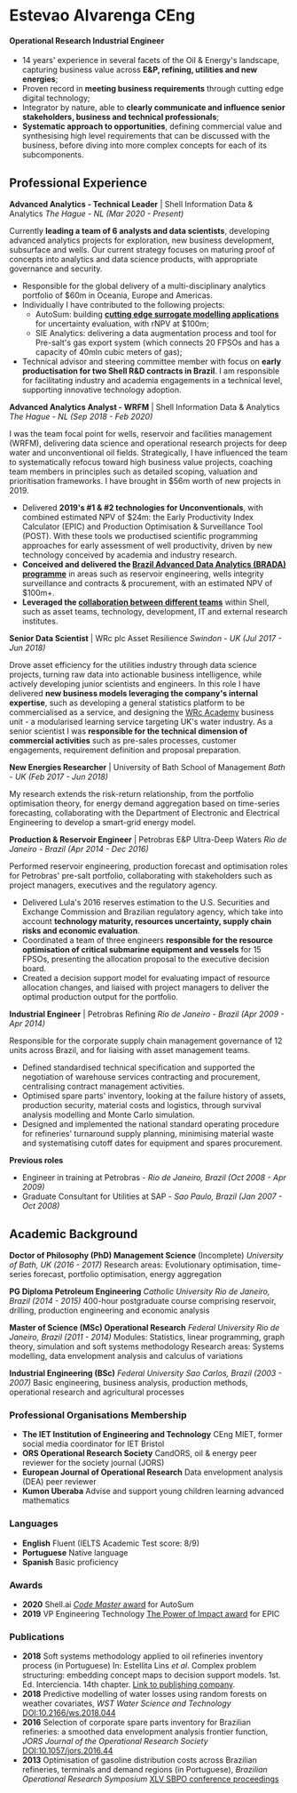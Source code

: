 # Estevao Alvarenga CEng

#### **Operational Research Industrial Engineer**
- 14 years' experience in several facets of the Oil & Energy's landscape, capturing business value across **E&P, refining, utilities and new energies**;
- Proven record in **meeting business requirements** through cutting edge digital technology;
- Integrator by nature, able to **clearly communicate and influence senior stakeholders, business and technical professionals**;
- **Systematic approach to opportunities**, defining commercial value and synthesising high level requirements that can be discussed with the business, before diving into more complex concepts for each of its subcomponents.


## Professional Experience

__Advanced Analytics - Technical Leader__ | Shell Information Data & Analytics
_The Hague - NL (Mar 2020 - Present)_

Currently **leading a team of 6 analysts and data scientists**, developing advanced analytics projects for exploration, new business development, subsurface and wells.
Our current strategy focuses on maturing proof of concepts into analytics and data science products, with appropriate governance and security.
- Responsible for the global delivery of a multi-disciplinary analytics portfolio of $60m in Oceania, Europe and Americas.
- Individually I have contributed to the following projects:
  - AutoSum: building **[cutting edge surrogate modelling applications](https://rconnect.selfservice.shell.ai/AutoSum/)** for uncertainty evaluation, with rNPV at $100m;
  - SIE Analytics: delivering a data augmentation process and tool for Pre-salt's gas export system (which connects 20 FPSOs and has a capacity of 40mln cubic meters of gas);
- Technical advisor and steering committee member with focus on **early productisation for two Shell R&D contracts in Brazil**. I am responsible for facilitating industry and academia engagements in a technical level, supporting innovative technology adoption.


__Advanced Analytics Analyst - WRFM__ | Shell Information Data & Analytics
_The Hague - NL (Sep 2018 - Feb 2020)_

I was the team focal point for wells, reservoir and facilities management (WRFM), delivering data science and operational research projects for deep water and unconventional oil fields.
Strategically, I have influenced the team to systematically refocus toward high business value projects, coaching team members in principles such as detailed scoping, valuation and prioritisation frameworks.
I have brought in $56m worth of new projects in 2019.
- Delivered **2019's #1 & #2 technologies for Unconventionals**, with combined estimated NPV of $24m: the Early Productivity Index Calculator (EPIC) and Production Optimisation & Surveillance Tool (POST). With these tools we productised scientific programming approaches for early assessment of well productivity, driven by new technology conceived by academia and industry research.
- **Conceived and delivered the [Brazil Advanced Data Analytics (BRADA) programme](https://web.yammer.com/main/threads/eyJfdHlwZSI6IlRocmVhZCIsImlkIjoiMTA5MjU3ODMzODk4ODAzMiJ9)** in areas such as reservoir engineering, wells integrity surveillance and contracts & procurement, with an estimated NPV of $100m+.
- **Leveraged the [collaboration between different teams](https://headlinesuk.foleon.com/shell-ai/shellai2019report/upstream-analytics/)** within Shell, such as asset teams, technology, development, IT and external research institutes.


__Senior Data Scientist__ | WRc plc Asset Resilience
_Swindon - UK  (Jul 2017 - Jun 2018)_

Drove asset efficiency for the utilities industry through data science projects, turning raw data into actionable business intelligence, while actively developing junior scientists and engineers.
In this role I have delivered **new business models leveraging the company's internal expertise**, such as developing a general statistics platform to be commercialised as a service, and designing the [WRc Academy](https://www.wrcplc.co.uk/wrc-academy) business unit - a modularised learning service targeting UK's water industry.
As a senior scientist I was **responsible for the technical dimension of commercial activities** such as pre-sales processes, customer engagements, requirement definition and proposal preparation.


__New Energies Researcher__ | University of Bath School of Management
_Bath - UK (Feb 2017 - Jun 2018)_

My research extends the risk-return relationship, from the portfolio optimisation theory, for energy demand aggregation based on time-series forecasting, collaborating with the Department of Electronic and Electrical Engineering to develop a smart-grid energy model.


__Production & Reservoir Engineer__ | Petrobras E&P Ultra-Deep Waters
_Rio de Janeiro - Brazil (Apr 2014 - Dec 2016)_

Performed reservoir engineering, production forecast and optimisation roles for Petrobras' pre-salt portfolio, collaborating with stakeholders such as project managers, executives and the regulatory agency.
- Delivered Lula's 2016 reserves estimation to the U.S. Securities and Exchange Commission and Brazilian regulatory agency, which take into account **technology maturity, resources uncertainty, supply chain risks and economic evaluation**.
- Coordinated a team of three engineers **responsible for the resource optimisation of critical submarine equipment and vessels** for 15 FPSOs, presenting the allocation proposal to the executive decision board.
- Created a decision support model for evaluating impact of resource allocation changes, and liaised with project managers to deliver the optimal production output for the portfolio.


__Industrial Engineer__ | Petrobras Refining
_Rio de Janeiro - Brazil (Apr 2009 - Apr 2014)_

Responsible for the corporate supply chain management governance of 12 units across Brazil, and for liaising with asset management teams.
- Defined standardised technical specification and supported the negotiation of warehouse services contracting and procurement, centralising contract management activities.
- Optimised spare parts' inventory, looking at the failure history of assets, production security, material costs and logistics, through survival analysis modelling and Monte Carlo simulation.
- Designed and implemented the national standard operating procedure for refineries' turnaround supply planning, minimising material waste and systematising cutoff dates for equipment and spares procurement.


__Previous roles__
- Engineer in training at Petrobras -  _Rio de Janeiro, Brazil (Oct 2008 - Apr 2009)_
- Graduate Consultant for Utilities at SAP - _Sao Paulo, Brazil (Jan 2007 - Oct 2008)_


## Academic Background
__Doctor of Philosophy (PhD) Management Science__ (Incomplete)
_University of Bath, UK (2016 - 2017)_
Research areas: Evolutionary optimisation, time-series forecast, portfolio optimisation, energy aggregation

__PG Diploma Petroleum Engineering__
_Catholic University Rio de Janeiro, Brazil (2014 - 2015)_
400-hour postgraduate course comprising reservoir, drilling, production engineering and economic analysis

__Master of Science (MSc) Operational Research__
_Federal University Rio de Janeiro, Brazil (2011 - 2014)_
Modules: Statistics, linear programming, graph theory, simulation and soft systems methodology
Research areas: Systems modelling, data envelopment analysis and calculus of variations

__Industrial Engineering (BSc)__
_Federal University Sao Carlos, Brazil (2003 - 2007)_
Basic engineering, business analysis, production methods, operational research and agricultural processes

### Professional Organisations Membership
- **The IET Institution of Engineering and Technology** CEng MIET, former social media coordinator for IET Bristol
- **ORS Operational Research Society** CandORS, oil & energy peer reviewer for the society journal (JORS)
- **European Journal of Operational Research** Data envelopment analysis (DEA) peer reviewer
- **Kumon Uberaba** Advise and support young children learning advanced mathematics


### Languages
- **English** Fluent (IELTS Academic Test score: 8/9)
- **Portuguese** Native language
- **Spanish** Basic proficiency


### Awards
- **2020** Shell.ai [_Code Master_ award](https://www.linkedin.com/posts/alisa-cl-choong-73915489_improving-business-decisions-and-accelerating-activity-6724646702415921152-QhA0/) for AutoSum
- **2019** VP Engineering Technology [The Power of Impact award](https://web.yammer.com/main/search/threads?search=award&groupScope=eyJfdHlwZSI6Ikdyb3VwIiwiaWQiOiIxMDA1NjE2MzMyOCJ9) for EPIC


### Publications
- **2018** Soft systems methodology applied to oil refineries inventory process (in Portuguese) In: Estellita Lins *et al*. Complex problem structuring: embedding concept maps to decision support models. 1st. Ed. Interciencia. 14th chapter. [Link to publishing company](https://www.editorainterciencia.com.br/index.asp?pg=prodDetalhado.asp&idprod=484&token=).
- **2018** Predictive modelling of water losses using random forests on weather covariates, *WST Water Science and Technology* [DOI:10.2166/ws.2018.044](http://ws.iwaponline.com/content/early/2018/03/16/ws.2018.044)
- **2016** Selection of corporate spare parts inventory for Brazilian refineries: a smoothed data envelopment analysis frontier function, *JORS Journal of the Operational Research Society* [DOI:10.1057/jors.2016.44](https://www.tandfonline.com/doi/abs/10.1057/jors.2016.44?journalCode=tjor20)
- **2013** Optimisation of gasoline distribution costs across Brazilian refineries, terminals and demand regions (in Portuguese), *Brazilian Operational Research Symposium*  [XLV SBPO conference proceedings](http://www.din.uem.br/~ademir/sbpo/sbpo2013/pdf/arq0181.pdf)
